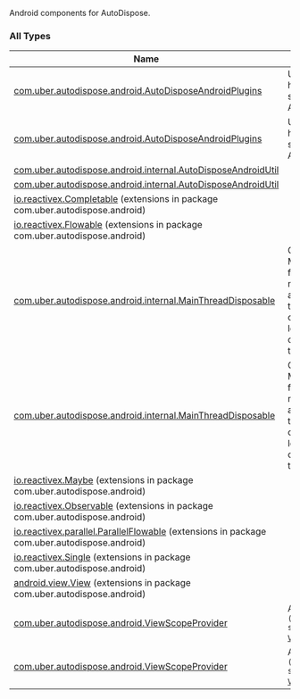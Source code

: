 

Android components for AutoDispose.

### All Types

| Name | Summary |
|---|---|
| [com.uber.autodispose.android.AutoDisposeAndroidPlugins](../com.uber.autodispose.android/-auto-dispose-android-plugins/index.md) | Utility class to inject handlers to certain standard AutoDispose Android operations. |
| [com.uber.autodispose.android.AutoDisposeAndroidPlugins](../com.uber.autodispose.android/-auto-dispose-android-plugins/index.md) | Utility class to inject handlers to certain standard AutoDispose Android operations. |
| [com.uber.autodispose.android.internal.AutoDisposeAndroidUtil](../com.uber.autodispose.android.internal/-auto-dispose-android-util/index.md) |  |
| [com.uber.autodispose.android.internal.AutoDisposeAndroidUtil](../com.uber.autodispose.android.internal/-auto-dispose-android-util/index.md) |  |
| [io.reactivex.Completable](../com.uber.autodispose.android/io.reactivex.-completable/index.md) (extensions in package com.uber.autodispose.android) |  |
| [io.reactivex.Flowable](../com.uber.autodispose.android/io.reactivex.-flowable/index.md) (extensions in package com.uber.autodispose.android) |  |
| [com.uber.autodispose.android.internal.MainThreadDisposable](../com.uber.autodispose.android.internal/-main-thread-disposable/index.md) | Copy of the MainThreadDisposable from RxAndroid which makes use of ``[` `](../com.uber.autodispose.android.internal/-auto-dispose-android-util/is-main-thread.md). This allows disposing on the JVM without crashing due to the looper check (which is often stubbed in tests). |
| [com.uber.autodispose.android.internal.MainThreadDisposable](../com.uber.autodispose.android.internal/-main-thread-disposable/index.md) | Copy of the MainThreadDisposable from RxAndroid which makes use of ``[` `](../com.uber.autodispose.android.internal/-auto-dispose-android-util/is-main-thread.md). This allows disposing on the JVM without crashing due to the looper check (which is often stubbed in tests). |
| [io.reactivex.Maybe](../com.uber.autodispose.android/io.reactivex.-maybe/index.md) (extensions in package com.uber.autodispose.android) |  |
| [io.reactivex.Observable](../com.uber.autodispose.android/io.reactivex.-observable/index.md) (extensions in package com.uber.autodispose.android) |  |
| [io.reactivex.parallel.ParallelFlowable](../com.uber.autodispose.android/io.reactivex.parallel.-parallel-flowable/index.md) (extensions in package com.uber.autodispose.android) |  |
| [io.reactivex.Single](../com.uber.autodispose.android/io.reactivex.-single/index.md) (extensions in package com.uber.autodispose.android) |  |
| [android.view.View](../com.uber.autodispose.android/android.view.-view/index.md) (extensions in package com.uber.autodispose.android) |  |
| [com.uber.autodispose.android.ViewScopeProvider](../com.uber.autodispose.android/-view-scope-provider/index.md) | A ``[`ScopeProvider`](#) that can provide scoping for Android ``[`View`](https://developer.android.com/reference/android/view/View.html) classes.  |
| [com.uber.autodispose.android.ViewScopeProvider](../com.uber.autodispose.android/-view-scope-provider/index.md) | A ``[`ScopeProvider`](#) that can provide scoping for Android ``[`View`](https://developer.android.com/reference/android/view/View.html) classes.  |
